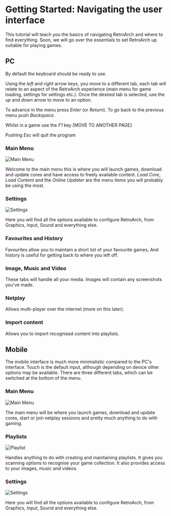 # Getting Started: Navigating the user interface

This tutorial will teach you the basics of navigating RetroArch and where to find everything. Soon, we will go over the essentials to set RetroArch up suitable for playing games.

## PC

By default the keyboard should be ready to use. 

Using the *left* and *right* arrow keys, you move to a different tab, each tab will relate to an aspect of the RetroArch experience (main menu for game loading, settings for settings etc.). Once the desired tab is selected, use the *up* and *down* arrow to move to an option.

To advance in the menu press *Enter* (or *Return*). To go back to the previous menu push *Backspace*.

Whilst in a game use the *F1* key [MOVE TO ANOTHER PAGE]

Pushing *Esc* will quit the program

### Main Menu

![Main Menu](../image/gui/pc/main-menu.jpg)

Welcome to the main menu this is where you will launch games, download and update cores and have access to freely available content. *Load Core*, *Load Content* and the *Online Updater* are the menu items you will probably be using the most.

### Settings

![Settings](../images/gui/pc/settings.jpg)

Here you will find all the options available to configure RetroArch, from Graphics, Input, Sound and everything else.

### Favourites and History

Favourites allow you to maintain a short list of your favourite games, And history is useful for getting back to where you left off.

### Image, Music and Video

These tabs will handle all your media. Images will contain any screenshots you've made.

### Netplay

Allows multi-player over the internet (more on this later).

### Import content

Allows you to import recognised content into playlists.

## Mobile

The mobile interface is much more minimalistic compared to the PC's interface. Touch is the default input, although depending on device other options may be available. There are three different tabs, which can be switched at the bottom of the menu.

### Main Menu

![Main Menu](../image/gui/mobile/main-menu.jpg)

The main menu will be where you launch games, download and update cores, start or join netplay sessions and pretty much anything to do with gaming.

### Playlists

![Playlist](../image/gui/mobile/playlist.jpg)

Handles anything to do with creating and maintaining playlists. It gives you scanning options to recognise your game collection. It also provides access to your images, music and videos.

### Settings

![Settings](../image/gui/mobile/settings.jpg)

Here you will find all the options available to configure RetroArch, from Graphics, Input, Sound and everything else.


